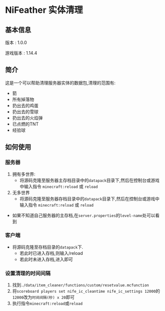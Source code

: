 # NiFeather 实体清理

## 基本信息
版本 : 1.0.0

游戏版本 : 1.14.4

## 简介
这是一个可以帮助清理服务器实体的数据包,清理的范围有:
* 箭
* 所有掉落物
* 扔出去的鸡蛋
* 扔出去的雪球
* 扔出去的火焰弹
* 已点燃的TNT
* 经验球

## 如何使用
### 服务器
1. 拥有多世界:
    * 将源码克隆至服务器主存档目录中的`datapack`目录下,然后在控制台或游戏中输入指令 `minecraft:reload` 或 `reload`
2. 无多世界
    * 将源码克隆至服务器存档目录中的`datapack`目录下,然后在控制台或游戏中输入指令 `minecraft:reload` 或 `reload`

* 如果不知道自己服务器的主存档,在`server.properties`的`level-name`处可以看到

### 客户端
* 将源码克隆至存档目录的`datapack`下.
    *   若此时已进入存档,则输入/reload
    *   若此时未进入存档,进入即可

### 设置清理的时间间隔
1. 找到`./data/item_cleaner/functions/custom/resetvalue.mcfunction`
2. 将`scoreboard players set nife_ic_cleantime nife_ic_settings 12000`的`12000`改为`时间间隔(秒) x 20`即可
3. 执行指令`minecraft:reload`或`reload`